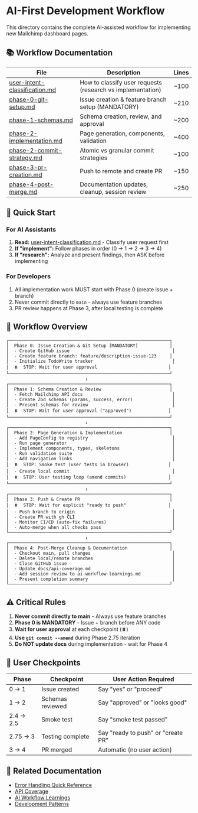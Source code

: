 # AI-First Development Workflow

This directory contains the complete AI-assisted workflow for implementing new Mailchimp dashboard pages.

## 📚 Workflow Documentation

| File                                                             | Description                                                | Lines |
| ---------------------------------------------------------------- | ---------------------------------------------------------- | ----- |
| [user-intent-classification.md](./user-intent-classification.md) | How to classify user requests (research vs implementation) | ~100  |
| [phase-0-git-setup.md](./phase-0-git-setup.md)                   | Issue creation & feature branch setup (MANDATORY)          | ~210  |
| [phase-1-schemas.md](./phase-1-schemas.md)                       | Schema creation, review, and approval                      | ~200  |
| [phase-2-implementation.md](./phase-2-implementation.md)         | Page generation, components, validation                    | ~400  |
| [phase-2-commit-strategy.md](./phase-2-commit-strategy.md)       | Atomic vs granular commit strategies                       | ~100  |
| [phase-3-pr-creation.md](./phase-3-pr-creation.md)               | Push to remote and create PR                               | ~150  |
| [phase-4-post-merge.md](./phase-4-post-merge.md)                 | Documentation updates, cleanup, session review             | ~250  |

## 🎯 Quick Start

### For AI Assistants

1. **Read:** [user-intent-classification.md](./user-intent-classification.md) - Classify user request first
2. **If "implement":** Follow phases in order (0 → 1 → 2 → 3 → 4)
3. **If "research":** Analyze and present findings, then ASK before implementing

### For Developers

1. All implementation work MUST start with Phase 0 (create issue + branch)
2. Never commit directly to `main` - always use feature branches
3. PR review happens at Phase 3, after local testing is complete

## 🔄 Workflow Overview

```
┌─────────────────────────────────────────────────────────────┐
│  Phase 0: Issue Creation & Git Setup (MANDATORY)            │
│  - Create GitHub issue                                       │
│  - Create feature branch: feature/description-issue-123     │
│  - Initialize TodoWrite tracker                              │
│  ⏸️  STOP: Wait for user approval                           │
└─────────────────────────────────────────────────────────────┘
                              ↓
┌─────────────────────────────────────────────────────────────┐
│  Phase 1: Schema Creation & Review                          │
│  - Fetch Mailchimp API docs                                  │
│  - Create Zod schemas (params, success, error)               │
│  - Present schemas for review                                │
│  ⏸️  STOP: Wait for user approval ("approved")              │
└─────────────────────────────────────────────────────────────┘
                              ↓
┌─────────────────────────────────────────────────────────────┐
│  Phase 2: Page Generation & Implementation                  │
│  - Add PageConfig to registry                                │
│  - Run page generator                                        │
│  - Implement components, types, skeletons                    │
│  - Run validation suite                                      │
│  - Add navigation links                                      │
│  ⏸️  STOP: Smoke test (user tests in browser)               │
│  - Create local commit                                       │
│  ⏸️  STOP: User testing loop (amend commits)                │
└─────────────────────────────────────────────────────────────┘
                              ↓
┌─────────────────────────────────────────────────────────────┐
│  Phase 3: Push & Create PR                                  │
│  ⏸️  STOP: Wait for explicit "ready to push"                │
│  - Push branch to origin                                     │
│  - Create PR with gh CLI                                     │
│  - Monitor CI/CD (auto-fix failures)                         │
│  - Auto-merge when all checks pass                           │
└─────────────────────────────────────────────────────────────┘
                              ↓
┌─────────────────────────────────────────────────────────────┐
│  Phase 4: Post-Merge Cleanup & Documentation                │
│  - Checkout main, pull changes                               │
│  - Delete local/remote branches                              │
│  - Close GitHub issue                                        │
│  - Update docs/api-coverage.md                               │
│  - Add session review to ai-workflow-learnings.md            │
│  - Present completion summary                                │
└─────────────────────────────────────────────────────────────┘
```

## ⚠️ Critical Rules

1. **Never commit directly to main** - Always use feature branches
2. **Phase 0 is MANDATORY** - Issue + branch before ANY code
3. **Wait for user approval** at each checkpoint (⏸️)
4. **Use `git commit --amend`** during Phase 2.75 iteration
5. **Do NOT update docs** during implementation - wait for Phase 4

## 🎯 User Checkpoints

| Phase     | Checkpoint       | User Action Required               |
| --------- | ---------------- | ---------------------------------- |
| 0 → 1     | Issue created    | Say "yes" or "proceed"             |
| 1 → 2     | Schemas reviewed | Say "approved" or "looks good"     |
| 2.4 → 2.5 | Smoke test       | Say "smoke test passed"            |
| 2.75 → 3  | Testing complete | Say "ready to push" or "create PR" |
| 3 → 4     | PR merged        | Automatic (no user action)         |

## 📖 Related Documentation

- [Error Handling Quick Reference](../error-handling-quick-reference.md)
- [API Coverage](../api-coverage.md)
- [AI Workflow Learnings](../ai-workflow-learnings.md)
- [Development Patterns](../development-patterns.md)
